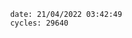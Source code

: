 

                date: 21/04/2022 03:42:49
                cycles: 29640

                         